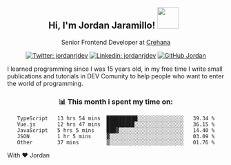 <div align="center">
<h2 style="margin-right:10px;">Hi, I'm Jordan Jaramillo! <img src="https://media.giphy.com/media/Wj7lNjMNDxSmc/source.gif" width="50" > </h2>

<p>Senior Frontend Developer at <a href="https://www.crehana.com/">Crehana</a></p>

[![Twitter: jordanrjdev](https://img.shields.io/twitter/follow/jordanrjdev?style=social)](https://twitter.com/jordanrjdev)
[![Linkedin: jordanrjdev](https://img.shields.io/badge/-jordanrjdev-blue?style=flat-square&logo=Linkedin&logoColor=white&link=https://www.linkedin.com/in/jordanrjdev/)](https://www.linkedin.com/in/jordanrjdev/)
[![GitHub Jordan](https://img.shields.io/github/followers/jnadroj?label=follow&style=social)](https://github.com/jnadroj)

</div>
I learned programming since I was 15 years old, in my free time I write small publications and tutorials in DEV Comunity to help people who want to enter the world of programming.

<div align="center">

### 📊 **This month i spent my time on:**

<!--START_SECTION:waka-->

```text
TypeScript   13 hrs 54 mins  ██████████░░░░░░░░░░░░░░░   39.34 %
Vue.js       12 hrs 47 mins  █████████░░░░░░░░░░░░░░░░   36.15 %
JavaScript   5 hrs 5 mins    ███▓░░░░░░░░░░░░░░░░░░░░░   14.40 %
JSON         1 hr 5 mins     ▓░░░░░░░░░░░░░░░░░░░░░░░░   03.09 %
Other        37 mins         ▒░░░░░░░░░░░░░░░░░░░░░░░░   01.76 %
```

<!--END_SECTION:waka-->

</div>

With ❤️ Jordan
